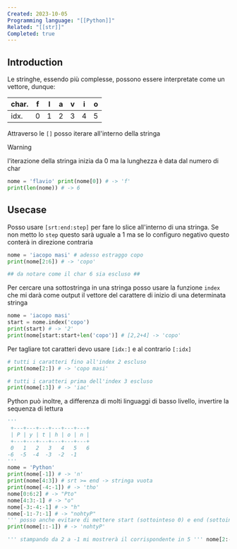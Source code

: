 ```yaml
---
Created: 2023-10-05
Programming language: "[[Python]]"
Related: "[[str]]"
Completed: true
---
```

## Introduction
Le stringhe, essendo più complesse, possono essere interpretate come un vettore, dunque:

|char.|f|l|a|v|i|o|
|--|--|--|--|--|--|--|
|idx.|0|1|2|3|4|5|
Attraverso le `[]` posso iterare all'interno della stringa

> [!warning]
> l'iterazione della stringa inizia da 0 ma la lunghezza è data dal numero di char

```python
nome = 'flavio' print(nome[0]) # -> 'f'
print(len(nome)) # -> 6 
```
## Usecase
Posso usare `[srt:end:step]` per fare lo slice all'interno di una stringa. Se non metto lo `step` questo sarà uguale a 1 ma se lo configuro negativo questo conterà in direzione contraria

```python
nome = 'iacopo masi' # adesso estraggo copo
print(nome[2:6]) # -> 'copo'

## da notare come il char 6 sia escluso ##
```

Per cercare una sottostringa in una stringa posso usare la funzione `index` che mi darà come output il vettore del carattere di inizio di una determinata stringa

```python
nome = 'iacopo masi'
start = nome.index('copo')
print(start) # -> '2'
print(nome[start:start+len('copo')] # [2,2+4] -> 'copo'
```

Per tagliare tot caratteri devo usare `[idx:]` e al contrario `[:idx]`

```python
# tutti i caratteri fino all'index 2 escluso
print(nome[2:]) # -> 'copo masi'

# tutti i caratteri prima dell'index 3 escluso
print(nome[:3]) # -> 'iac'
```

Python può inoltre, a differenza di molti linguaggi di basso livello, invertire la sequenza di lettura

```python
''' 
 +---+---+---+---+---+---+ 
 | P | y | t | h | o | n | 
 +---+---+---+---+---+---+ 
 0   1   2   3   4   5   6
-6  -5  -4  -3  -2  -1 
'''
nome = 'Python'
print(nome[-1]) # -> 'n'
print(nome[4:3]) # srt >= end -> stringa vuota
print(nome[-4:-1]) # -> 'tho'
nome[0:6:2] # -> "Pto"
nome[4:3:-1] # -> "o"
nome[-3:-4:-1] # -> "h"
nome[-1:-7:-1] # -> "nohtyP"
''' posso anche evitare di mettere start (sottointeso 0) e end (sottointeso 6) '''
print(nome[::-1]) # -> 'nohtyP'

''' stampando da 2 a -1 mi mostrerà il corrispondente in 5 ''' nome[2:-1] # OUT -> "tho"
```
